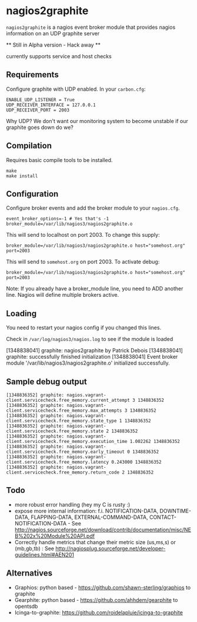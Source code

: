 # nagios2graphite

`nagios2graphite` is a nagios event broker module that provides nagios information on an UDP graphite server

** Still in Alpha version - Hack away **

currently supports service and host checks

## Requirements
Configure graphite with UDP enabled. In your `carbon.cfg`:

    ENABLE_UDP_LISTENER = True
    UDP_RECEIVER_INTERFACE = 127.0.0.1
    UDP_RECEIVER_PORT = 2003

Why UDP? We don't want our monitoring system to become unstable if our graphite goes down do we?

## Compilation
Requires basic compile tools to be installed.

    make
    make install

## Configuration
Configure broker events and add the broker module to your `nagios.cfg`.

    event_broker_options=-1 # Yes that's -1
    broker_module=/var/lib/nagios3/nagios2graphite.o

This will send to localhost on port 2003. To change this supply:

    broker_module=/var/lib/nagios3/nagios2graphite.o host="somehost.org" port=2003

This will send to `somehost.org` on port 2003. To activate debug:

    broker_module=/var/lib/nagios3/nagios2graphite.o host="somehost.org" port=2003

Note: If you already have a broker_module line, you need to ADD another line. Nagios will define multiple brokers active.

## Loading
You need to restart your nagios config if you changed this lines.

Check in `/var/log/nagios3/nagios.log` to see if the module is loaded

  [1348838041] graphite: nagios2graphite by Patrick Debois
  [1348838041] graphite: successfully finished initialization
  [1348838041] Event broker module '/var/lib/nagios3/nagios2graphite.o' initialized successfully.

## Sample debug output

    [1348836352] graphite: nagios.vagrant-client.servicecheck.free_memory.current_attempt 3 1348836352
    [1348836352] graphite: nagios.vagrant-client.servicecheck.free_memory.max_attempts 3 1348836352
    [1348836352] graphite: nagios.vagrant-client.servicecheck.free_memory.state_type 1 1348836352
    [1348836352] graphite: nagios.vagrant-client.servicecheck.free_memory.state 2 1348836352
    [1348836352] graphite: nagios.vagrant-client.servicecheck.free_memory.execution_time 1.002262 1348836352
    [1348836352] graphite: nagios.vagrant-client.servicecheck.free_memory.early_timeout 0 1348836352
    [1348836352] graphite: nagios.vagrant-client.servicecheck.free_memory.latency 0.243000 1348836352
    [1348836352] graphite: nagios.vagrant-client.servicecheck.free_memory.return_code 2 1348836352

## Todo

- more robust error handling (hey my C is rusty :)
- expose more internal information: f.i. NOTIFICATION-DATA, DOWNTIME-DATA, FLAPPING-DATA, EXTERNAL-COMMAND-DATA, CONTACT-NOTIFICATION-DATA - See <http://nagios.sourceforge.net/download/contrib/documentation/misc/NEB%202x%20Module%20API.pdf>
- Correctly handle metrics that change their metric size (us,ms,s) or (mb,gb,tb) : See <http://nagiosplug.sourceforge.net/developer-guidelines.html#AEN201>

## Alternatives

- Graphios: python based - <https://github.com/shawn-sterling/graphios> to graphite
- Gearphite: python based - <https://github.com/ahhdem/gearphite> to opentsdb
- Icinga-to-graphite: <https://github.com/roidelapluie/icinga-to-graphite>

